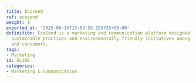 ```yaml
---
title: Ecosend
ref: ecosend
weight: 1
exported_at: '2025-06-16T15:03:55.155725+00:00'
definition: EcoSend is a marketing and communication platform designed to promote
  sustainable practices and environmentally friendly initiatives among businesses
  and consumers.
tags:
- Marketing
id: GL106
categories:
- Marketing & Communication
---
```


